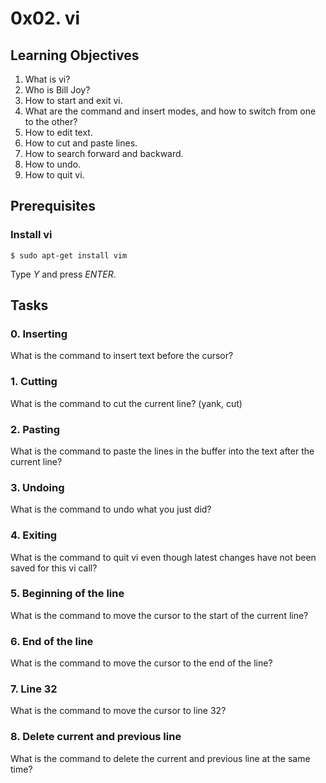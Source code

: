 # 0x02. vi

## Learning Objectives
1.  What is vi?
2.  Who is Bill Joy?
3.  How to start and exit vi.
4.  What are the command and insert modes, and how to switch from one to the other?
5.  How to edit text.
6.  How to cut and paste lines.
7.  How to search forward and backward.
8.  How to undo.
9.  How to quit vi.

## Prerequisites
### Install vi
```
$ sudo apt-get install vim  
```
Type *Y* and press *ENTER*.

## Tasks
### 0. Inserting
What is the command to insert text before the cursor?
### 1. Cutting
What is the command to cut the current line? (yank, cut)
### 2. Pasting
What is the command to paste the lines in the buffer into the text after the current line?
### 3. Undoing
What is the command to undo what you just did?
### 4. Exiting
What is the command to quit vi even though latest changes have not been saved for this vi call?
### 5. Beginning of the line
What is the command to move the cursor to the start of the current line?
### 6. End of the line 
What is the command to move the cursor to the end of the line?
### 7. Line 32
What is the command to move the cursor to line 32?
### 8.  Delete current and previous line 
What is the command to delete the current and previous line at the same time?
